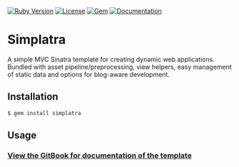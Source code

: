 [![Ruby Version](https://img.shields.io/badge/ruby-~%3E%202.5-red.svg)]()
[![License](https://img.shields.io/github/license/simplatra/simplatra.svg)](https://github.com/simplatra/simplatra/blob/master/LICENSE)
[![Gem](https://img.shields.io/gem/v/simplatra.svg)](https://rubygems.org/gems/simplatra)
[![Documentation](https://img.shields.io/badge/docs-gitbook-blue.svg)](https://simplatra.gitbook.io/simplatra)

# Simplatra

A simple MVC Sinatra template for creating dynamic web applications. Bundled with asset pipeline/preprocessing, view helpers, easy management of static data and options for blog-aware development.

## Installation

```bash
$ gem install simplatra
```

## Usage

### [View the GitBook for documentation of the template](https://simplatra.gitbook.io/simplatra/)
